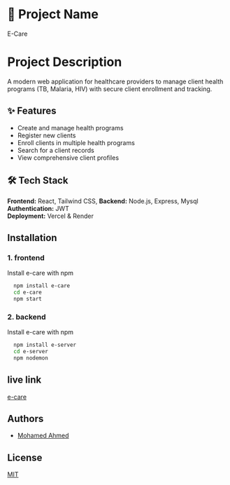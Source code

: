 # 📌 Project Name  
E-Care

# Project Description

A modern web application for healthcare providers to manage client health programs (TB, Malaria, HIV) with secure client enrollment and tracking.




## ✨ Features

- Create and manage health programs
- Register new clients
- Enroll clients in multiple health programs
- Search for a client records
- View comprehensive client profiles


## 🛠 Tech Stack

**Frontend:** React, Tailwind CSS,
**Backend:** Node.js, Express, Mysql
**Authentication:** JWT  
**Deployment:** Vercel & Render

## Installation

### 1. frontend
Install e-care with npm

```bash
  npm install e-care
  cd e-care
  npm start
```


### 2. backend
Install e-care with npm

```bash
  npm install e-server
  cd e-server
  npm nodemon
```

## live link
[e-care](https://e-care-virid.vercel.app/)


## Authors

- [Mohamed Ahmed](https://github.com/MohamedAhmeDdev)


    
## License

[MIT](/LICENSE.md)

